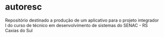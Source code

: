 # autoresc
Repositório destinado a produção de um aplicativo para o projeto integrador I do curso de técnico em desenvolvimento de sistemas do SENAC - RS Caxias do Sul
